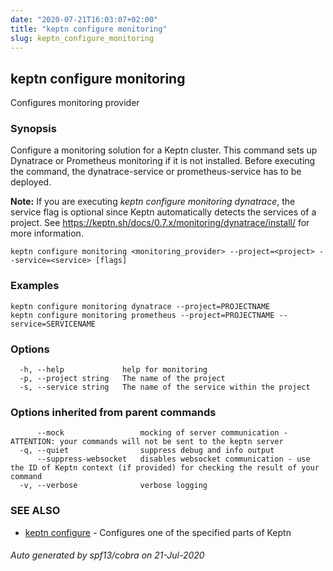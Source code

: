 ```yaml
---
date: "2020-07-21T16:03:07+02:00"
title: "keptn configure monitoring"
slug: keptn_configure_monitoring
---
```

## keptn configure monitoring

Configures monitoring provider

### Synopsis

Configure a monitoring solution for a Keptn cluster. This command sets up Dynatrace or Prometheus monitoring if it is not installed. Before executing the command, the dynatrace-service or prometheus-service has to be deployed.

**Note:** If you are executing *keptn configure monitoring dynatrace*, the service flag is optional since Keptn automatically detects the services of a project. See https://keptn.sh/docs/0.7.x/monitoring/dynatrace/install/ for more information.


```
keptn configure monitoring <monitoring_provider> --project=<project> --service=<service> [flags]
```

### Examples

```
keptn configure monitoring dynatrace --project=PROJECTNAME
keptn configure monitoring prometheus --project=PROJECTNAME --service=SERVICENAME
```

### Options

```
  -h, --help             help for monitoring
  -p, --project string   The name of the project
  -s, --service string   The name of the service within the project
```

### Options inherited from parent commands

```
      --mock                 mocking of server communication - ATTENTION: your commands will not be sent to the keptn server
  -q, --quiet                suppress debug and info output
      --suppress-websocket   disables websocket communication - use the ID of Keptn context (if provided) for checking the result of your command
  -v, --verbose              verbose logging
```

### SEE ALSO

* [keptn configure](../keptn_configure/)	 - Configures one of the specified parts of Keptn

###### Auto generated by spf13/cobra on 21-Jul-2020
